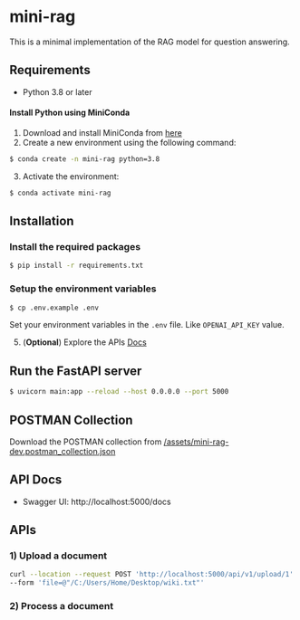 # mini-rag

This is a minimal implementation of the RAG model for question answering.

## Requirements

- Python 3.8 or later

#### Install Python using MiniConda

1) Download and install MiniConda from [here](https://docs.anaconda.com/free/miniconda/#quick-command-line-install)
2) Create a new environment using the following command:
```bash
$ conda create -n mini-rag python=3.8
```
3) Activate the environment:
```bash
$ conda activate mini-rag
```

## Installation

### Install the required packages

```bash
$ pip install -r requirements.txt
```

### Setup the environment variables

```bash
$ cp .env.example .env
```

Set your environment variables in the `.env` file. Like `OPENAI_API_KEY` value.

<!-- ### Install Ollama (Optional)

1) Install Ollama from [here](https://github.com/ollama/ollama/tree/main#ollama)
2) Pull one of the models from [here](https://github.com/ollama/ollama/tree/main#model-library)

```bash
$ ollama pull dolphin-phi
```

3) (**Optional**) set the `OLLAMA_HOST` in your operating system to be `0.0.0.0`
4) Run the Ollama server 

```bash

$ ollama serve

``` -->

5) (**Optional**) Explore the APIs [Docs](https://github.com/ollama/ollama/blob/main/docs/api.md)


## Run the FastAPI server

```bash
$ uvicorn main:app --reload --host 0.0.0.0 --port 5000
```

## POSTMAN Collection

Download the POSTMAN collection from [/assets/mini-rag-dev.postman_collection.json](/assets/mini-rag-dev.postman_collection.json)

## API Docs

- Swagger UI: http://localhost:5000/docs

## APIs

### 1) Upload a document

```bash
curl --location --request POST 'http://localhost:5000/api/v1/upload/1' \
--form 'file=@"/C:/Users/Home/Desktop/wiki.txt"'
```
### 2) Process a document
